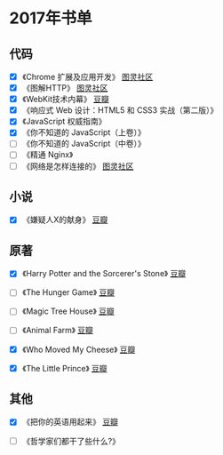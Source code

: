 # 2017年书单


## 代码
- [x] 《Chrome 扩展及应用开发》 [图灵社区](http://www.ituring.com.cn/book/1421)
- [x] 《图解HTTP》 [图灵社区](http://www.ituring.com.cn/book/1229)
- [x] 《WebKit技术内幕》 [豆瓣](https://book.douban.com/subject/25910556/)
- [x] 《响应式 Web 设计：HTML5 和 CSS3 实战（第二版）》
- [x] 《JavaScript 权威指南》
- [x] 《你不知道的 JavaScript（上卷）》
- [ ] 《你不知道的 JavaScript（中卷）》
- [ ] 《精通 Nginx》
- [ ] 《网络是怎样连接的》 [图灵社区](http://www.ituring.com.cn/book/1758)

## 小说
- [x] 《嫌疑人X的献身》 [豆瓣](https://book.douban.com/subject/3211779/)

## 原著
- [x] 《Harry Potter and the Sorcerer's Stone》 [豆瓣](https://book.douban.com/series/241)
- [ ] 《The Hunger Game》 [豆瓣](https://book.douban.com/subject/10566125/)
- [ ] 《Magic Tree House》 [豆瓣](https://book.douban.com/subject_search?search_text=Magic+Tree+House&cat=1001)
- [ ] 《Animal Farm》 [豆瓣](https://book.douban.com/subject/1424313/)
- [x] 《Who Moved My Cheese》 [豆瓣](https://book.douban.com/subject/1337291/)
- [x] 《The Little Prince》 [豆瓣](https://book.douban.com/subject/1370897/)


## 其他 
- [x] 《把你的英语用起来》 [豆瓣](https://book.douban.com/subject/3748247/)
- [ ] 《哲学家们都干了些什么?》

